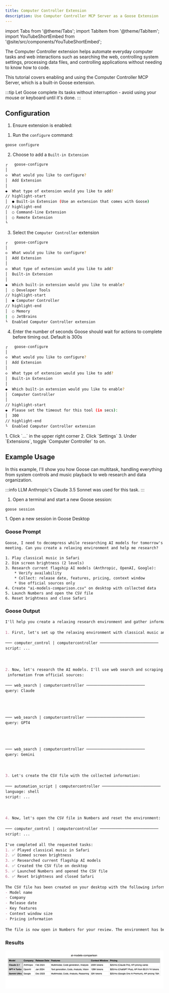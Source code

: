```yaml
---
title: Computer Controller Extension
description: Use Computer Controller MCP Server as a Goose Extension
---
```


import Tabs from '@theme/Tabs';
import TabItem from '@theme/TabItem';
import YouTubeShortEmbed from '@site/src/components/YouTubeShortEmbed';

<YouTubeShortEmbed videoUrl="https://www.youtube.com/embed/EuMzToNOQtw" />

The Computer Controller extension helps automate everyday computer tasks and web interactions such as searching the web, controlling system settings, processing data files, and controlling applications without needing to know how to code.

This tutorial covers enabling and using the Computer Controller MCP Server, which is a built-in Goose extension.

:::tip
Let Goose complete its tasks without interruption - avoid using your mouse or keyboard until it's done.
:::

## Configuration

1. Ensure extension is enabled:

<Tabs groupId="interface">
  <TabItem value="cli" label="Goose CLI" default>

  1. Run the `configure` command:
  ```sh
  goose configure
  ```

  2. Choose to add a `Built-in Extension`
  ```sh
  ┌   goose-configure 
  │
  ◇  What would you like to configure?
  │  Add Extension 
  │
  ◆  What type of extension would you like to add?
  // highlight-start    
  │  ● Built-in Extension (Use an extension that comes with Goose)
  // highlight-end  
  │  ○ Command-line Extension 
  │  ○ Remote Extension 
  └  
  ```

  3. Select the `Computer Controller` extension
  ```sh
  ┌   goose-configure 
  │
  ◇  What would you like to configure?
  │  Add Extension 
  │
  ◇  What type of extension would you like to add?
  │  Built-in Extension 
  │
  ◆  Which built-in extension would you like to enable?
  │  ○ Developer Tools 
  // highlight-start
  │  ● Computer Controller 
  // highlight-end
  │  ○ Memory 
  |  ○ JetBrains
  └  Enabled Computer Controller extension
  ```

  4. Enter the number of seconds Goose should wait for actions to complete before timing out. Default is 300s
  ```sh
  ┌   goose-configure 
  │
  ◇  What would you like to configure?
  │  Add Extension 
  │
  ◇  What type of extension would you like to add?
  │  Built-in Extension 
  │
  ◆  Which built-in extension would you like to enable?
  │  Computer Controller 
  │  
  // highlight-start
  ◆  Please set the timeout for this tool (in secs):
  │  300
  // highlight-end  
  └  Enabled Computer Controller extension
  ```  
  </TabItem>
  <TabItem value="ui" label="Goose Desktop">
  1. Click `...` in the upper right corner
  2. Click `Settings`
  3. Under `Extensions`, toggle `Computer Controller` to on.
  </TabItem>
</Tabs>

## Example Usage

In this example, I'll show you how Goose can multitask, handling everything from system controls and music playback to web research and data organization.

:::info LLM
Anthropic's Claude 3.5 Sonnet was used for this task.
:::

<Tabs groupId="interface">
  <TabItem value="cli" label="Goose CLI" default>

  1. Open a terminal and start a new Goose session:

  ```sh
  goose session
  ```

  </TabItem>
  <TabItem value="ui" label="Goose Desktop">
   1. Open a new session in Goose Desktop
  </TabItem>
</Tabs>

### Goose Prompt
```
Goose, I need to decompress while researching AI models for tomorrow's meeting. Can you create a relaxing environment and help me research?

1. Play classical music in Safari
2. Dim screen brightness (2 levels)
3. Research current flagship AI models (Anthropic, OpenAI, Google):
    * Verify availability
    * Collect: release date, features, pricing, context window
    * Use official sources only
4. Create "ai-models-comparison.csv" on desktop with collected data
5. Launch Numbers and open the CSV file
6. Reset brightness and close Safari
```

### Goose Output
```md
I'll help you create a relaxing research environment and gather information about AI models. I'll break this down into steps:

1. First, let's set up the relaxing environment with classical music and dimmed screen:

─── computer_control | computercontroller ──────────────────────────
script: ...



2. Now, let's research the AI models. I'll use web search and scraping to gather
 information from official sources:

─── web_search | computercontroller ──────────────────────────
query: Claude




─── web_search | computercontroller ──────────────────────────
query: GPT4




─── web_search | computercontroller ──────────────────────────
query: Gemini



3. Let's create the CSV file with the collected information:

─── automation_script | computercontroller ──────────────────────────
language: shell
script: ...



4. Now, let's open the CSV file in Numbers and reset the environment:

─── computer_control | computercontroller ──────────────────────────
script: ...

I've completed all the requested tasks:
1. ✅ Played classical music in Safari
2. ✅ Dimmed screen brightness
3. ✅ Researched current flagship AI models
4. ✅ Created the CSV file on desktop
5. ✅ Launched Numbers and opened the CSV file
6. ✅ Reset brightness and closed Safari

The CSV file has been created on your desktop with the following information for each model:
- Model name
- Company
- Release date
- Key features
- Context window size
- Pricing information

The file is now open in Numbers for your review. The environment has been reset to normal settings. Is there anything specific about any of the models you'd like me to elaborate on?
```

### Results
![Computer Controller MCP Output](../assets/guides/computer-controller-csv-result.png)